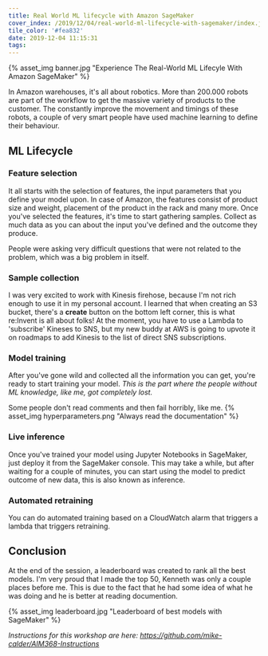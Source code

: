 ```yaml
---
title: Real World ML lifecycle with Amazon SageMaker
cover_index: /2019/12/04/real-world-ml-lifecycle-with-sagemaker/index.jpg
tile_color: '#fea832'
date: 2019-12-04 11:15:31
tags:
---
```

{% asset_img banner.jpg "Experience The Real-World ML Lifecyle With Amazon SageMaker" %}

In Amazon warehouses, it's all about robotics. More than 200.000 robots are part of the workflow to get the massive variety of products to the customer. The constantly improve the movement and timings of these robots, a couple of very smart people have used machine learning to define their behaviour.

## ML Lifecycle
### Feature selection
It all starts with the selection of features, the input parameters that you define your model upon. In case of Amazon, the features consist of product size and weight, placement of the product in the rack and many more. Once you've selected the features, it's time to start gathering samples. Collect as much data as you can about the input you've defined and the outcome they produce.

People were asking very difficult questions that were not related to the problem, which was a big problem in itself.

### Sample collection
I was very excited to work with Kinesis firehose, because I'm not rich enough to use it in my personal account. I learned that when creating an S3 bucket, there's a **create** button on the bottom left corner, this is what re:Invent is all about folks! At the moment, you have to use a Lambda to 'subscribe' Kineses to SNS, but my new buddy at AWS is going to upvote it on roadmaps to add Kinesis to the list of direct SNS subscriptions.

### Model training
After you've gone wild and collected all the information you can get, you're ready to start training your model. *This is the part where the people without ML knowledge, like me, got completely lost.*

Some people don't read comments and then fail horribly, like me.
{% asset_img hyperparameters.png "Always read the documentation" %}

### Live inference
Once you've trained your model using Jupyter Notebooks in SageMaker, just deploy it from the SageMaker console. This may take a while, but after waiting for a couple of minutes, you can start using the model to predict outcome of new data, this is also known as inference.

### Automated retraining
You can do automated training based on a CloudWatch alarm that triggers a lambda that triggers retraining.

## Conclusion
At the end of the session, a leaderboard was created to rank all the best models. I'm very proud that I made the top 50, Kenneth was only a couple places before me. This is due to the fact that he had some idea of what he was doing and he is better at reading documention.

{% asset_img leaderboard.jpg "Leaderboard of best models with SageMaker" %}

*Instructions for this workshop are here: https://github.com/mike-calder/AIM368-Instructions*
